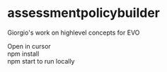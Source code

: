 # assessmentpolicybuilder
Giorgio's work on highlevel concepts for EVO

Open in cursor<br>
npm install <br>
npm start to run locally
